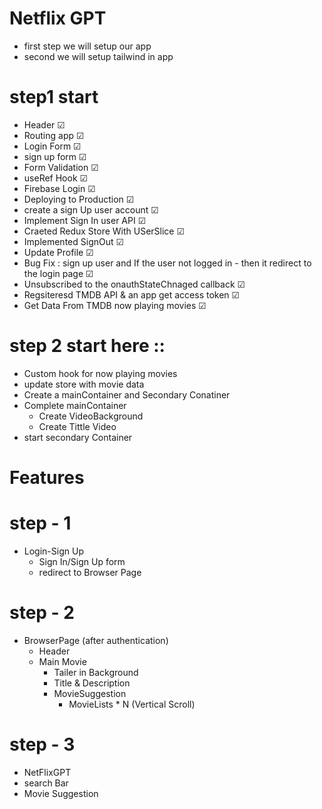 # Netflix GPT
- first step we will setup our app
- second we will setup tailwind in app


# step1 start
- Header ☑
- Routing app ☑
- Login Form ☑
- sign up form ☑
- Form Validation ☑
- useRef Hook ☑
- Firebase Login ☑
- Deploying to Production ☑
- create a sign Up user account ☑
- Implement Sign In user API ☑
- Craeted Redux Store With USerSlice ☑
- Implemented SignOut ☑
- Update Profile ☑
- Bug Fix : sign up user and If the user not logged in - then it redirect to the login page ☑
- Unsubscribed to the onauthStateChnaged callback ☑
- Regsiteresd TMDB API & an app get access token ☑
- Get Data From TMDB now playing movies ☑


# step 2 start here ::
- Custom hook for now playing movies 
- update store with movie data
- Create a mainContainer and Secondary Conatiner 
- Complete mainContainer
  - Create VideoBackground 
  - Create Tittle Video 
- start secondary Container


# Features
# step - 1
- Login-Sign Up 
  - Sign In/Sign Up form 
  - redirect to Browser Page

# step - 2
- BrowserPage (after authentication)
   - Header
   - Main Movie
     - Tailer in Background
     - Title & Description
     - MovieSuggestion
       - MovieLists * N (Vertical Scroll)

# step - 3

- NetFlixGPT
 - search Bar
 - Movie Suggestion